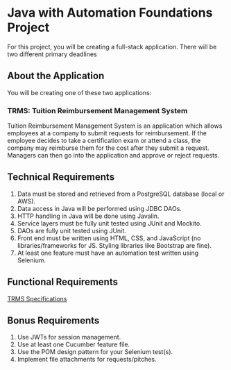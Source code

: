 # Java with Automation Foundations Project

For this project, you will be creating a full-stack application. There will be two different primary deadlines



## About the Application

You will be creating one of these two applications:

### TRMS: Tuition Reimbursement Management System

Tuition Reimbursement Management System is an application which allows employees at a company to submit requests for reimbursement. If the employee decides to take a certification exam or attend a class, the company may reimburse them for the cost after they submit a request. Managers can then go into the application and approve or reject requests.

## Technical Requirements

1. Data must be stored and retrieved from a PostgreSQL database (local or AWS).
2. Data access in Java will be performed using JDBC DAOs.
3. HTTP handling in Java will be done using Javalin.
4. Service layers must be fully unit tested using JUnit and Mockito.
5. DAOs are fully unit tested using JUnit.
6. Front end must be written using HTML, CSS, and JavaScript (no libraries/frameworks for JS. Styling libraries like Bootstrap are fine).
7. At least one feature must have an automation test written using Selenium.

## Functional Requirements

[TRMS Specifications](./p1-specs/TRMS.md)



## Bonus Requirements

1. Use JWTs for session management.
2. Use at least one Cucumber feature file.
3. Use the POM design pattern for your Selenium test(s).
4. Implement file attachments for requests/pitches.
